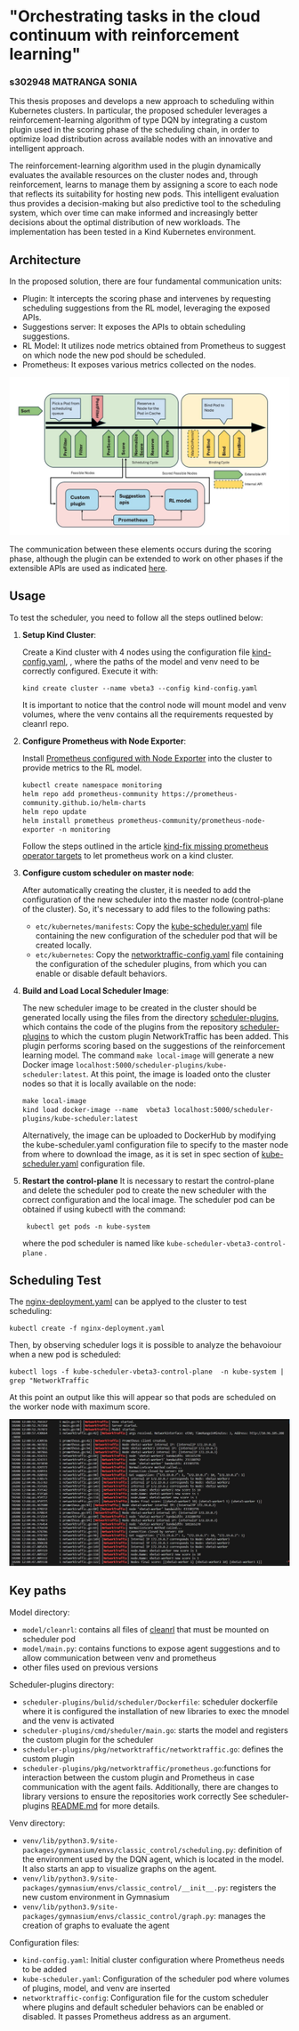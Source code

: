 
# "Orchestrating tasks in the cloud continuum with reinforcement learning"
### s302948 MATRANGA SONIA 

This thesis proposes and develops a new approach to scheduling within Kubernetes clusters. In particular, the proposed scheduler leverages a reinforcement-learning algorithm of type DQN by integrating a custom plugin used in the scoring phase of the scheduling chain, in order to optimize load distribution across available nodes with an innovative and intelligent approach.

The reinforcement-learning algorithm used in the plugin dynamically evaluates the available resources on the cluster nodes and, through reinforcement, learns to manage them by assigning a score to each node that reflects its suitability for hosting new pods. This intelligent evaluation thus provides a decision-making but also predictive tool to the scheduling system, which over time can make informed and increasingly better decisions about the optimal distribution of new workloads. The implementation has been tested in a Kind Kubernetes environment.

## Architecture

In the proposed solution, there are four fundamental communication units:

- Plugin: It intercepts the scoring phase and intervenes by requesting scheduling suggestions from the RL model, leveraging the exposed APIs.
- Suggestions server: It exposes the APIs to obtain scheduling suggestions.
- RL Model: It utilizes node metrics obtained from Prometheus to suggest on which node the new pod should be scheduled.
- Prometheus: It exposes various metrics collected on the nodes.

![Architettura](./img/Architettura.jpg)

The communication between these elements occurs during the scoring phase, although the plugin can be extended to work on other phases if the extensible APIs are used as indicated [here](https://kubernetes.io/docs/concepts/scheduling-eviction/scheduling-framework/#interfaces).

## Usage

To test the scheduler, you need to follow all the steps outlined below:

1. **Setup Kind Cluster**:

   Create a Kind cluster with 4 nodes using the configuration file [kind-config.yaml](kind-config.yaml), , where the paths of the model and venv need to be correctly configured. Execute it with:
   ```
   kind create cluster --name vbeta3 --config kind-config.yaml
   ```
   It is important to notice that the control node will mount model and venv volumes, where the venv contains all the requirements requested by cleanrl repo.

3. **Configure Prometheus with Node Exporter**:

   Install [Prometheus configured with Node Exporter](https://github.com/prometheus-community/helm-charts/tree/main/charts/prometheus-node-exporter) into the cluster to provide metrics to the RL model.
   ```
   kubectl create namespace monitoring
   helm repo add prometheus-community https://prometheus-community.github.io/helm-charts
   helm repo update
   helm install prometheus prometheus-community/prometheus-node-exporter -n monitoring
   ```
   Follow the steps outlined in the article [kind-fix missing prometheus operator targets](https://medium.com/@charled.breteche/kind-fix-missing-prometheus-operator-targets-1a1ff5d8c8ad) to let prometheus work on a kind cluster.

4. **Configure custom scheduler on master node**:

    After automatically creating the cluster, it is needed to add the configuration of the new scheduler into the master node (control-plane of the cluster).
   So, it's necessary to add files to the following paths:
   - `etc/kubernetes/manifests`: Copy the [kube-scheduler.yaml](kube-scheduler.yaml) file containing the new configuration of the scheduler pod that will be created locally.
   - `etc/kubernetes`: Copy the [networktraffic-config.yaml](networktraffic-config.yaml) file containing the configuration of the scheduler plugins, from which you can enable or disable default behaviors.

5. **Build and Load Local Scheduler Image**:

    The new scheduler image to be created in the cluster should be generated locally using the files from the directory [scheduler-plugins](scheduler-plugins), which contains the code of the plugins from the repository [scheduler-plugins](https://github.com/kubernetes-sigs/scheduler-plugins) to which the custom plugin NetworkTraffic has been added. This plugin performs scoring based on the suggestions of the reinforcement learning model.
   The command `make local-image` will generate a new Docker image `localhost:5000/scheduler-plugins/kube-scheduler:latest`.
   At this point, the image is loaded onto the cluster nodes so that it is locally available on the node:
   ```
   make local-image
   kind load docker-image --name  vbeta3 localhost:5000/scheduler-plugins/kube-scheduler:latest
   ```
   Alternatively, the image can be uploaded to DockerHub by modifying the kube-scheduler.yaml configuration file to specify to the master node from where to download the image, as it is set in spec section of [kube-scheduler.yaml](kube-scheduler.yaml) configuration file.

6. **Restart the control-plane**
   It is necessary to restart the control-plane and delete the scheduler pod to create the new scheduler with the correct configuration and the local image. The scheduler pod can be obtained if using kubectl with the command:
   ```
    kubectl get pods -n kube-system
   ```
   where the pod scheduler is named like `kube-scheduler-vbeta3-control-plane` .


## Scheduling Test

The [nginx-deployment.yaml](nginx-deployment.yaml) can be applyed to the cluster to test scheduling: 
   ```
   kubectl create -f nginx-deployment.yaml
   ```
Then, by observing scheduler logs it is possible to analyze the behavoiour when a new pod is scheduled:
   ```
   kubectl logs -f kube-scheduler-vbeta3-control-plane  -n kube-system | grep "NetworkTraffic
   ```
At this point an output like this will appear so that pods are scheduled on the worker node with maximum score.

![Screenshot](./img/Screenshot.jpg)

## Key paths

Model directory:
- `model/cleanrl`: contains all files of [cleanrl](https://docs.cleanrl.dev/) that must be mounted on scheduler pod
- `model/main.py`: contains functions to expose agent suggestions and to allow communication between venv and prometheus
- other files used on previous versions 

Scheduler-plugins directory:
- `scheduler-plugins/bulid/scheduler/Dockerfile`: scheduler dockerfile where it is configured the installation of new libraries to exec the mnodel and the venv is activated 
- `scheduler-plugins/cmd/sheduler/main.go`: starts the model and registers the custom plugin for the scheduler
- `scheduler-plugins/pkg/networktraffic/networktraffic.go`: defines the custom plugin
- `scheduler-plugins/pkg/networktraffic/prometheus.go`:functions for interaction between the custom plugin and Prometheus in case communication with the agent fails. Additionally, there are changes to library versions to ensure the repositories work correctly
See scheduler-plugins [README.md](scheduler-plugins/README.md) for more details.

Venv directory:
- `venv/lib/python3.9/site-packages/gymnasium/envs/classic_control/scheduling.py`: definition of the environment used by the DQN agent, which is located in the model. It also starts an app to visualize graphs on the agent.
- `venv/lib/python3.9/site-packages/gymnasium/envs/classic_control/__init__.py`: registers the new custom environment in Gymnasium
- `venv/lib/python3.9/site-packages/gymnasium/envs/classic_control/graph.py`: manages the creation of graphs to evaluate the agent

Configuration files:
- `kind-config.yaml`: Initial cluster configuration where Prometheus needs to be added
- `kube-scheduler.yaml`: Configuration of the scheduler pod where volumes of plugins, model, and venv are inserted
- `networktraffic-config`: Configuration file for the custom scheduler where plugins and default scheduler behaviors can be enabled or disabled. It passes Prometheus address as an argument.

 
 



